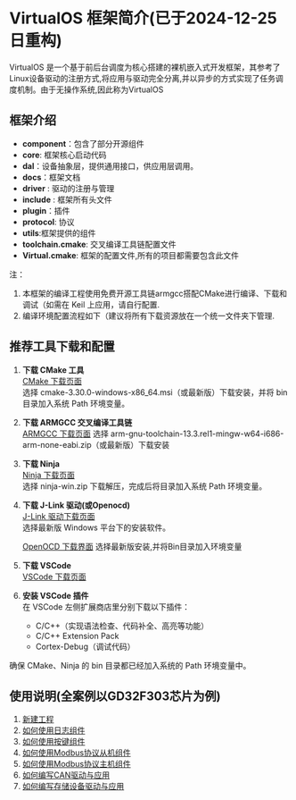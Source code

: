 # VirtualOS 框架简介(已于2024-12-25日重构)

VirtualOS 是一个基于前后台调度为核心搭建的裸机嵌入式开发框架，其参考了Linux设备驱动的注册方式,将应用与驱动完全分离,并以异步的方式实现了任务调度机制。由于无操作系统,因此称为VirtualOS

## 框架介绍

- **component**：包含了部分开源组件
- **core**: 框架核心启动代码
- **dal**：设备抽象层，提供通用接口，供应用层调用。
- **docs**：框架文档
- **driver** : 驱动的注册与管理
- **include** : 框架所有头文件
- **plugin**：插件
- **protocol**: 协议
- **utils**:框架提供的组件
- **toolchain.cmake**: 交叉编译工具链配置文件
- **Virtual.cmake**: 框架的配置文件,所有的项目都需要包含此文件

注：

1. 本框架的编译工程使用免费开源工具链armgcc搭配CMake进行编译、下载和调试（如需在 Keil 上应用，请自行配置.
2. 编译环境配置流程如下（建议将所有下载资源放在一个统一文件夹下管理.

## 推荐工具下载和配置

1. **下载 CMake 工具**  
   [CMake 下载页面](https://cmake.org/download/)  
   选择 cmake-3.30.0-windows-x86_64.msi（或最新版）下载安装，并将 bin 目录加入系统 Path 环境变量。

2. **下载 ARMGCC 交叉编译工具链**  
   [ARMGCC 下载页面](https://developer.arm.com/downloads/-/arm-gnu-toolchain-downloads)
   选择 arm-gnu-toolchain-13.3.rel1-mingw-w64-i686-arm-none-eabi.zip（或最新版）下载安装

3. **下载 Ninja**  
   [Ninja 下载页面](https://github.com/ninja-build/ninja/releases/v1.12.1)  
   选择 ninja-win.zip 下载解压，完成后将目录加入系统 Path 环境变量。

4. **下载 J-Link 驱动(或Openocd)**  
   [J-Link 驱动下载页面](https://www.segger.com/downloads/jlink/)  
   选择最新版 Windows 平台下的安装软件。

   [OpenOCD 下载界面](https://gnutoolchains.com/arm-eabi/openocd/)
   选择最新版安装,并将Bin目录加入环境变量

5. **下载 VSCode**  
   [VSCode 下载页面](https://code.visualstudio.com/)  

6. **安装 VSCode 插件**  
   在 VSCode 左侧扩展商店里分别下载以下插件：
   - C/C++（实现语法检查、代码补全、高亮等功能）
   - C/C++ Extension Pack
   - Cortex-Debug（调试代码）

确保 CMake、Ninja 的 bin 目录都已经加入系统的 Path 环境变量中。

## 使用说明(全案例以GD32F303芯片为例)

1. [新建工程](./docs/new_project/README.md)
2. [如何使用日志组件](./docs/config_log/README.md)
3. [如何使用按键组件](./docs/config_btn/README.md)
4. [如何使用Modbus协议从机组件](./docs/modbus/slave/README.md)
5. [如何使用Modbus协议主机组件](./docs/modbus/master/README.md)
6. [如何编写CAN驱动与应用](./docs/CAN/README.md)
7. [如何编写存储设备驱动与应用](./docs/eeprom/README.md)
